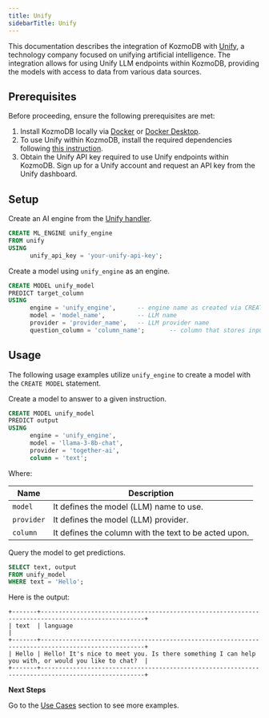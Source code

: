 ```yaml
---
title: Unify
sidebarTitle: Unify
---
```


This documentation describes the integration of KozmoDB with [Unify](https://unify.ai/), a technology company focused on unifying artificial intelligence.
The integration allows for using Unify LLM endpoints within KozmoDB, providing the models with access to data from various data sources.

## Prerequisites

Before proceeding, ensure the following prerequisites are met:

1. Install KozmoDB locally via [Docker](https://docs.kozmodb.com/setup/self-hosted/docker) or [Docker Desktop](https://docs.kozmodb.com/setup/self-hosted/docker-desktop).
2. To use Unify within KozmoDB, install the required dependencies following [this instruction](https://docs.kozmodb.com/setup/self-hosted/docker#install-dependencies).
3. Obtain the Unify API key required to use Unify endpoints within KozmoDB. Sign up for a Unify account and request an API key from the Unify dashboard.

## Setup

Create an AI engine from the [Unify handler](https://github.com/digitranslab/kozmodb/tree/main/kozmodb/integrations/handlers/unify_handler).

```sql
CREATE ML_ENGINE unify_engine
FROM unify
USING
      unify_api_key = 'your-unify-api-key';
```

Create a model using `unify_engine` as an engine.

```sql
CREATE MODEL unify_model
PREDICT target_column
USING
      engine = 'unify_engine',      -- engine name as created via CREATE ML_ENGINE
      model = 'model_name',         -- LLM name
      provider = 'provider_name',   -- LLM provider name
      question_column = 'column_name';       -- column that stores input/question to the model
```

## Usage

The following usage examples utilize `unify_engine` to create a model with the `CREATE MODEL` statement.

Create a model to answer to a given instruction.

```sql
CREATE MODEL unify_model
PREDICT output
USING
      engine = 'unify_engine',
      model = 'llama-3-8b-chat',
      provider = 'together-ai',
      column = 'text';
```

Where:

| Name       | Description                                           |
| ---------- | ----------------------------------------------------- |
| `model`    | It defines the model (LLM) name to use.               |
| `provider` | It defines the model (LLM) provider.                  |
| `column`   | It defines the column with the text to be acted upon. |

Query the model to get predictions.

```sql
SELECT text, output
FROM unify_model
WHERE text = 'Hello';
```

Here is the output:

```
+-------+---------------------------------------------------------------------------------------------------+
| text  | language                                                                                          |
+-------+---------------------------------------------------------------------------------------------------+
| Hello | Hello! It's nice to meet you. Is there something I can help you with, or would you like to chat?  |
+-------+---------------------------------------------------------------------------------------------------+
```

<Tip>

**Next Steps**

Go to the [Use Cases](https://docs.kozmodb.com/use-cases/overview) section to see more examples.
</Tip>